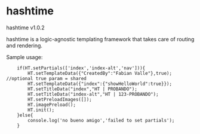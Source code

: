 # hashtime

hashtime v1.0.2

hashtime is a logic-agnostic templating framework that takes care of routing and rendering.

Sample usage:

```
	if(HT.setPartials(['index','index-alt','nav'])){
		HT.setTemplateData({"CreatedBy":"Fabian Valle"},true); //optional true param = shared
		HT.setTemplateData({"index":{"showHelloWorld":true}});
		HT.setTitleData("index","HT | PROBANDO");
		HT.setTitleData("index-alt","HT | 123-PROBANDO");
		HT.setPreloadImages([]);
		HT.imagePreload();
		HT.init();
	}else{
		console.log('no bueno amigo','failed to set partials');
	}
		
```
	



